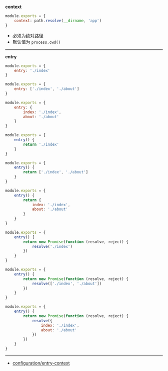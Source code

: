 __context__

```js
module.exports = {
    context: path.resolve(__dirname, 'app')
}
```

- 必须为绝对路径
- 默认值为 `process.cwd()`

---

__entry__

```js
module.exports = {
    entry: './index'
}

module.exports = {
    entry: ['./index', './about']
}

module.exports = {
    entry: {
        index: './index',
        about: './about'
    }
}
```

```js
module.exports = {
    entry() {
        return './index'
    }
}

module.exports = {
    entry() {
        return ['./index', './about']
    }
}

module.exports = {
    entry() {
        return {
            index: './index',
            about: './about'
        }
    }
}
```

```js
module.exports = {
    entry() {
        return new Promise(function (resolve, reject) {
            resolve('./index')
        })
    }
}

module.exports = {
    entry() {
        return new Promise(function (resolve, reject) {
            resolve(['./index', './about'])
        })
    }
}

module.exports = {
    entry() {
        return new Promise(function (resolve, reject) {
            resolve({
                index: './index',
                about: './about'
            })
        })
    }
}
```

---

- [configuration/entry-context](https://webpack.js.org/configuration/entry-context/)
